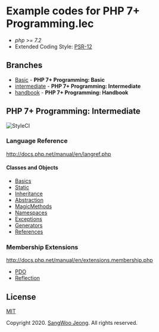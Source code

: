 # Example codes for PHP 7+ Programming.lec

* *php >= 7.2*
* Extended Coding Style: [PSR-12](https://www.php-fig.org/psr/psr-12/)

## Branches

* [Basic](https://github.com/pronist/phplec/tree/basic) - **PHP 7+ Programming: Basic**
* [intermediate](https://github.com/pronist/phplec/tree/intermediate) - **PHP 7+ Programming: Intermediate**
* [handbook](https://github.com/pronist/phplec/tree/handbook) - **PHP 7+ Programming: Handbook**

## PHP 7+ Programming: Intermediate

<p>
    <img src="https://github.styleci.io/repos/231129705/shield?branch=intermediate" alt="StyleCI">
</p>

### Language Reference

<http://docs.php.net/manual/en/langref.php>

#### Classes and Objects

* [Basics](https://github.com/pronist/phplec/tree/intermediate/lang/Basics)
* [Static](https://github.com/pronist/phplec/tree/intermediate/lang/Static)
* [Inheritance](https://github.com/pronist/phplec/tree/intermediate/lang/Inheritance)
* [Abstraction](https://github.com/pronist/phplec/tree/intermediate/lang/Abstraction)
* [MagicMethods](https://github.com/pronist/phplec/tree/intermediate/lang/MagicMethods)
* [Namespaces](https://github.com/pronist/phplec/tree/intermediate/lang/Namespaces)
* [Exceptions](https://github.com/pronist/phplec/tree/intermediate/lang/Exceptions)
* [Generators](https://github.com/pronist/phplec/tree/intermediate/lang/Generators)
* [References](https://github.com/pronist/phplec/tree/intermediate/lang/References)

### Membership Extensions

<http://docs.php.net/manual/en/extensions.membership.php>

* [PDO](https://github.com/pronist/phplec/tree/intermediate/functions/PDO)
* [Reflection](https://github.com/pronist/phplec/tree/intermediate/functions/Reflection)

## License

[MIT](https://github.com/pronist/phplec/blob/intermediate/LICENSE)

Copyright 2020. [SangWoo Jeong](https://github.com/pronist). All rights reserved.

